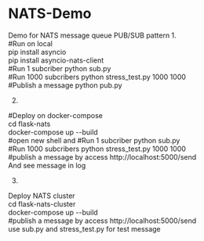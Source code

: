 # NATS-Demo
Demo for NATS message queue PUB/SUB pattern
1.   
#Run on local  
pip install asyncio  
pip install asyncio-nats-client  
#Run 1 subcriber
python sub.py  
#Run 1000 subcribers 
python stress_test.py 1000 1000  
#Publish a message
python pub.py  

2.  
#Deploy on docker-compose  
cd flask-nats  
docker-compose up --build  
#open new shell and
#Run 1 subcriber
python sub.py  
#Run 1000 subcribers 
python stress_test.py 1000 1000  
#publish a message by access http://localhost:5000/send  
And see message in log  

3. 
Deploy NATS cluster  
cd flask-nats-cluster  
docker-compose up --build  
#publish a message by access http://localhost:5000/send  
use sub.py and stress_test.py for test message



